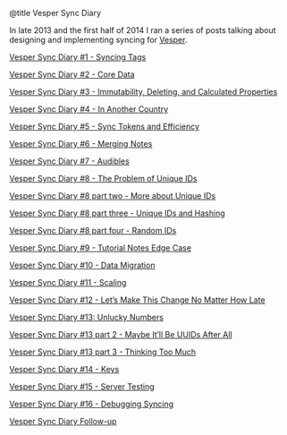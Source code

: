 @title Vesper Sync Diary

In late 2013 and the first half of 2014 I ran a series of posts talking about designing and implementing syncing for <a href="http://vesperapp.co/">Vesper</a>.

<a href="https://inessential.com/2013/10/01/vesper_sync_diary_1">Vesper Sync Diary #1 - Syncing Tags</a>

<a href="https://inessential.com/2013/10/05/vesper_sync_diary_2_core_data">Vesper Sync Diary #2 - Core Data</a>

<a href="https://inessential.com/2013/11/05/vesper_sync_diary_3_immutability_del">Vesper Sync Diary #3 - Immutability, Deleting, and Calculated Properties</a>

<a href="https://inessential.com/2013/11/07/vesper_sync_diary_4_in_another_countr">Vesper Sync Diary #4 - In Another Country</a>

<a href="https://inessential.com/2013/11/12/vesper_sync_diary_5_sync_tokens_and_e">Vesper Sync Diary #5 - Sync Tokens and Efficiency</a>

<a href="http://inessential.com/2013/11/13/vesper_sync_diary_6_merging_notes">Vesper Sync Diary #6 - Merging Notes</a>

<a href="https://inessential.com/2014/01/02/vesper_sync_diary_7_audibles">Vesper Sync Diary #7 - Audibles</a>

<a href="https://inessential.com/2014/02/15/vesper_sync_diary_8_the_problem_of_un">Vesper Sync Diary #8 - The Problem of Unique IDs</a>

<a href="https://inessential.com/2014/02/16/vesper_sync_diary_8_part_two_more_abo">Vesper Sync Diary #8 part two - More about Unique IDs</a>

<a href="https://inessential.com/2014/02/16/vesper_sync_diary_8_part_three_unique">Vesper Sync Diary #8 part three - Unique IDs and Hashing</a>

<a href="https://inessential.com/2014/02/17/vesper_sync_diary_8_part_four_random_">Vesper Sync Diary #8 part four - Random IDs</a>

<a href="https://inessential.com/2014/02/24/vesper_sync_diary_9_tutorial_notes_ed">Vesper Sync Diary #9 - Tutorial Notes Edge Case</a>

<a href="https://inessential.com/2014/02/24/vesper_sync_diary_10_data_migration">Vesper Sync Diary #10 - Data Migration</a>

<a href="https://inessential.com/2014/03/25/vesper_sync_diary_11_scaling">Vesper Sync Diary #11 - Scaling</a>

<a href="https://inessential.com/2014/04/06/vesper_sync_diary_12_lets_make_this_">Vesper Sync Diary #12 - Let’s Make This Change No Matter How Late</a>

<a href="https://inessential.com/2014/04/13/vesper_sync_diary_13_unlucky_13">Vesper Sync Diary #13: Unlucky Numbers</a>

<a href="https://inessential.com/2014/04/14/vesper_sync_diary_13_part_2_maybe_it">Vesper Sync Diary #13 part 2 - Maybe It’ll Be UUIDs After All</a>

<a href="https://inessential.com/2014/04/14/vesper_sync_diary_13_part_3_thinking_">Vesper Sync Diary #13 part 3 - Thinking Too Much</a>

<a href="https://inessential.com/2014/04/17/vesper_sync_diary_14_keys">Vesper Sync Diary #14 - Keys</a>

<a href="https://inessential.com/2014/04/19/vesper_sync_diary_15_server_testing">Vesper Sync Diary #15 - Server Testing</a>

<a href="https://inessential.com/2014/05/13/vesper_sync_diary_16_debugging_syncin">Vesper Sync Diary #16 - Debugging Syncing</a>

<a href="https://inessential.com/2014/05/24/vesper_sync_diary_follow-up">Vesper Sync Diary Follow-up</a>
